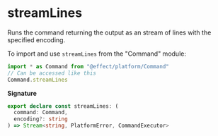 # streamLines

Runs the command returning the output as an stream of lines with the
specified encoding.

To import and use `streamLines` from the "Command" module:

```ts
import * as Command from "@effect/platform/Command"
// Can be accessed like this
Command.streamLines
```

**Signature**

```ts
export declare const streamLines: (
  command: Command,
  encoding?: string
) => Stream<string, PlatformError, CommandExecutor>
```
